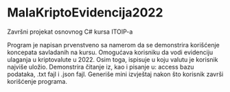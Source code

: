 # MalaKriptoEvidencija2022
Završni projekat osnovnog C# kursa ITOIP-a

Program je napisan prvenstveno sa namerom da se demonstrira korišćenje koncepata savladanih na kursu.
Omogućava korisniku da vodi evidenciju ulaganja u kriptovalute u 2022.
Osim toga, ispisuje u koju valutu je korisnik najviše uložio.
Demonstrira čitanje iz, kao i pisanje u: access bazu podataka, .txt fajl i .json fajl. 
Generiše mini izvještaj nakon što korisnik završi korišćenje programa.
